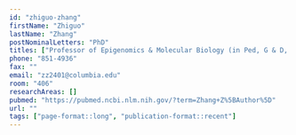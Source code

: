 ```yaml
---
id: "zhiguo-zhang"
firstName: "Zhiguo"
lastName: "Zhang"
postNominalLetters: "PhD"
titles: ["Professor of Epigenomics & Molecular Biology (in Ped, G & D,  ICG)"]
phone: "851-4936"
fax: ""
email: "zz2401@columbia.edu"
room: "406"
researchAreas: []
pubmed: "https://pubmed.ncbi.nlm.nih.gov/?term=Zhang+Z%5BAuthor%5D"
url: ""
tags: ["page-format::long", "publication-format::recent"]
---
```

